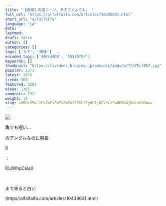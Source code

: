 ```yaml
---
title: "【画像】肉盛ニーソ、ガチでとんでも。 "
full_url: "https://alfalfalfa.com/articles/10438631.html"
short_url: "alfalfalfa"
language: "ja"
date: 
lastmod: 
draft: false
author: []
categories: []
tags: ['ガチ', '画像']
encoded_tags: ['44Ks44OB', '55S75YOP']
keywords: []
thumbnail: "https://livedoor.blogimg.jp/amosaic/imgs/b/7/b75cf057.jpg"
popular: 1371
latest: 1876
trend: 563
featured: 1281
views: 1365
comments: 192
weight: 14
slug: aHR0cHMvL2FsZmFsZmFsZmEuY29tL2FydGljbGVzLzEwNDM4NjMxLmh0bWw=
---
```


![](https://livedoor.blogimg.jp/amosaic/imgs/b/7/b75cf057.jpg)

<div><p>角でも短い…</p><p>のアングルなのに胴長</p><p class='res_info'><p class='res_num'>8</p>：<p class='res_name'></p><p class='res_matome'><p class='res_id'>IDJWhpCkla0</p></p></p><br> <p class='res_body'>まで来ると白い</p></div>

(https//alfalfalfa.com/articles/10438631.html)
